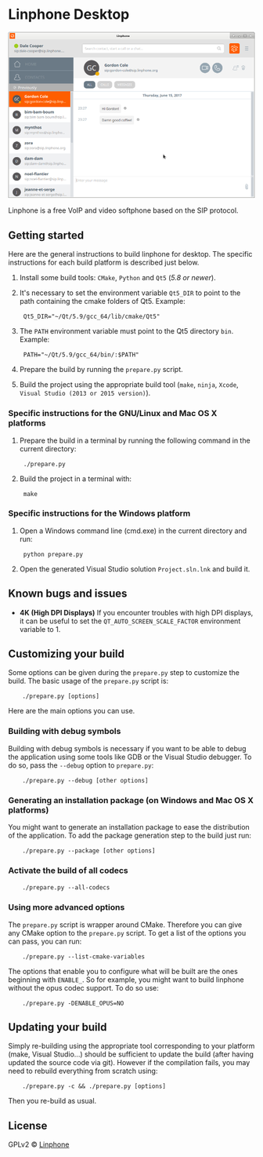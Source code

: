 # Linphone Desktop

![screenshot](readme_screen.png)

Linphone is a free VoIP and video softphone based on the SIP protocol.

## Getting started

Here are the general instructions to build linphone for desktop. The specific instructions for each build platform is described just below.

1. Install some build tools: `CMake`, `Python` and `Qt5` (_5.8 or newer_).
2. It's necessary to set the environment variable `Qt5_DIR` to point to the path containing the cmake folders of Qt5. Example:

        Qt5_DIR="~/Qt/5.9/gcc_64/lib/cmake/Qt5"

3. The `PATH` environment variable must point to the Qt5 directory `bin`. Example:

        PATH="~/Qt/5.9/gcc_64/bin/:$PATH"

4. Prepare the build by running the `prepare.py` script.
5. Build the project using the appropriate build tool (`make`, `ninja`, `Xcode`, `Visual Studio (2013 or 2015 version)`).

### Specific instructions for the GNU/Linux and Mac OS X platforms

1. Prepare the build in a terminal by running the following command in the current directory:

        ./prepare.py

2. Build the project in a terminal with:

        make

### Specific instructions for the Windows platform

1. Open a Windows command line (cmd.exe) in the current directory and run:

        python prepare.py

2. Open the generated Visual Studio solution `Project.sln.lnk` and build it.

## Known bugs and issues

* __4K (High DPI Displays)__ If you encounter troubles with high DPI displays, it can be useful to set the `QT_AUTO_SCREEN_SCALE_FACTOR` environment variable to 1.

## Customizing your build

Some options can be given during the `prepare.py` step to customize the build. The basic usage of the `prepare.py` script is:

        ./prepare.py [options]

Here are the main options you can use.

### Building with debug symbols

Building with debug symbols is necessary if you want to be able to debug the application using some tools like GDB or the Visual Studio debugger. To do so, pass the `--debug` option to `prepare.py`:

        ./prepare.py --debug [other options]

### Generating an installation package (on Windows and Mac OS X platforms)

You might want to generate an installation package to ease the distribution of the application. To add the package generation step to the build just run:

        ./prepare.py --package [other options]

### Activate the build of all codecs

        ./prepare.py --all-codecs

### Using more advanced options

The `prepare.py` script is wrapper around CMake. Therefore you can give any CMake option to the `prepare.py` script.
To get a list of the options you can pass, you can run:

        ./prepare.py --list-cmake-variables

The options that enable you to configure what will be built are the ones beginning with `ENABLE_`. So for example, you might want to build linphone without the opus codec support. To do so use:

        ./prepare.py -DENABLE_OPUS=NO

## Updating your build

Simply re-building using the appropriate tool corresponding to your platform (make, Visual Studio...) should be sufficient to update the build (after having updated the source code via git).
However if the compilation fails, you may need to rebuild everything from scratch using:

        ./prepare.py -c && ./prepare.py [options]

Then you re-build as usual.

## License

GPLv2 © [Linphone](https://linphone.org)
